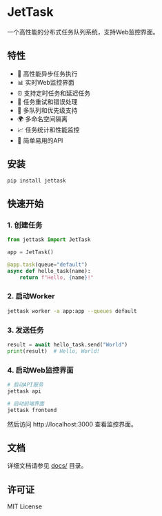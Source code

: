 # JetTask

一个高性能的分布式任务队列系统，支持Web监控界面。

## 特性

- 🚀 高性能异步任务执行
- 📊 实时Web监控界面
- ⏰ 支持定时任务和延迟任务
- 🔄 任务重试和错误处理
- 🎯 多队列和优先级支持
- 🌍 多命名空间隔离
- 📈 任务统计和性能监控
- 🔧 简单易用的API

## 安装

```bash
pip install jettask
```

## 快速开始

### 1. 创建任务

```python
from jettask import JetTask

app = JetTask()

@app.task(queue="default")
async def hello_task(name):
    return f"Hello, {name}!"
```

### 2. 启动Worker

```bash
jettask worker -a app:app --queues default
```

### 3. 发送任务

```python
result = await hello_task.send("World")
print(result)  # Hello, World!
```

### 4. 启动Web监控界面

```bash
# 启动API服务
jettask api

# 启动前端界面
jettask frontend
```

然后访问 http://localhost:3000 查看监控界面。

## 文档

详细文档请参见 [docs/](docs/) 目录。

## 许可证

MIT License